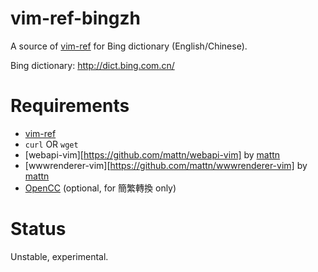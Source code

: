vim-ref-bingzh
==============

A source of [vim-ref][] for Bing dictionary (English/Chinese).

Bing dictionary:
http://dict.bing.com.cn/


Requirements
============

- [vim-ref][]
- `curl` OR `wget`
- [webapi-vim][https://github.com/mattn/webapi-vim] by [mattn][]
- [wwwrenderer-vim][https://github.com/mattn/wwwrenderer-vim] by [mattn][]
- [OpenCC][opencc] (optional, for 簡繁轉換 only)


Status
======

Unstable, experimental.


[vim-ref]: https://github.com/thinca/vim-ref
[mattn]: http://mattn.kaoriya.net/
[opencc]: http://code.google.com/p/opencc/
